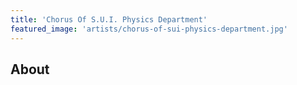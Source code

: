 ```yaml
---
title: 'Chorus Of S.U.I. Physics Department'
featured_image: 'artists/chorus-of-sui-physics-department.jpg'
---
```


## About


